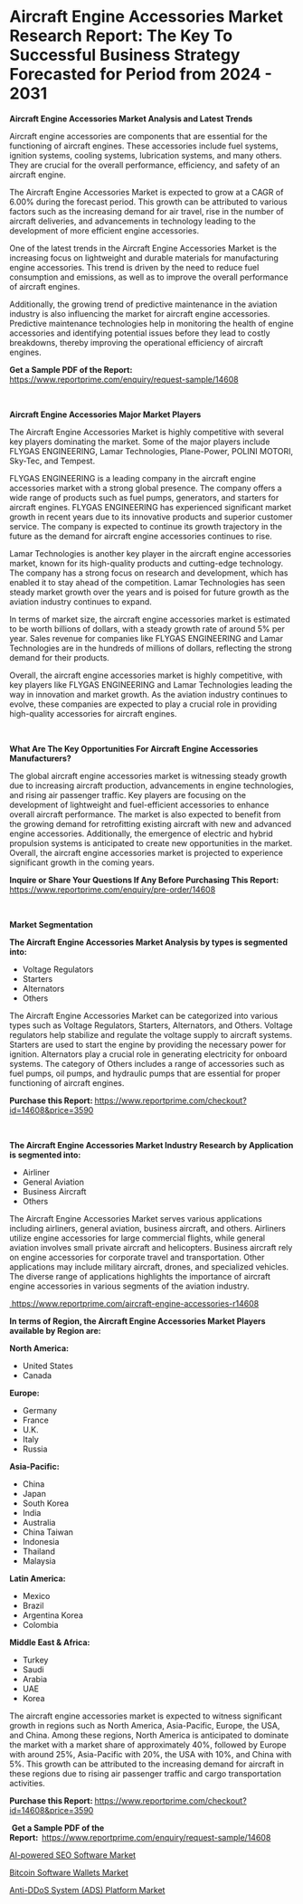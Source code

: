 <p><h1>Aircraft Engine Accessories Market Research Report: The Key To Successful Business Strategy Forecasted for Period from 2024 - 2031</h1></p><p><strong>Aircraft Engine Accessories Market Analysis and Latest Trends</strong></p>
<p><p>Aircraft engine accessories are components that are essential for the functioning of aircraft engines. These accessories include fuel systems, ignition systems, cooling systems, lubrication systems, and many others. They are crucial for the overall performance, efficiency, and safety of an aircraft engine.</p><p>The Aircraft Engine Accessories Market is expected to grow at a CAGR of 6.00% during the forecast period. This growth can be attributed to various factors such as the increasing demand for air travel, rise in the number of aircraft deliveries, and advancements in technology leading to the development of more efficient engine accessories.</p><p>One of the latest trends in the Aircraft Engine Accessories Market is the increasing focus on lightweight and durable materials for manufacturing engine accessories. This trend is driven by the need to reduce fuel consumption and emissions, as well as to improve the overall performance of aircraft engines.</p><p>Additionally, the growing trend of predictive maintenance in the aviation industry is also influencing the market for aircraft engine accessories. Predictive maintenance technologies help in monitoring the health of engine accessories and identifying potential issues before they lead to costly breakdowns, thereby improving the operational efficiency of aircraft engines.</p></p>
<p><strong>Get a Sample PDF of the Report:&nbsp;</strong> <a href="https://www.reportprime.com/enquiry/request-sample/14608">https://www.reportprime.com/enquiry/request-sample/14608</a></p>
<p>&nbsp;</p>
<p><strong>Aircraft Engine Accessories Major Market Players</strong></p>
<p><p>The Aircraft Engine Accessories Market is highly competitive with several key players dominating the market. Some of the major players include FLYGAS ENGINEERING, Lamar Technologies, Plane-Power, POLINI MOTORI, Sky-Tec, and Tempest. </p><p>FLYGAS ENGINEERING is a leading company in the aircraft engine accessories market with a strong global presence. The company offers a wide range of products such as fuel pumps, generators, and starters for aircraft engines. FLYGAS ENGINEERING has experienced significant market growth in recent years due to its innovative products and superior customer service. The company is expected to continue its growth trajectory in the future as the demand for aircraft engine accessories continues to rise.</p><p>Lamar Technologies is another key player in the aircraft engine accessories market, known for its high-quality products and cutting-edge technology. The company has a strong focus on research and development, which has enabled it to stay ahead of the competition. Lamar Technologies has seen steady market growth over the years and is poised for future growth as the aviation industry continues to expand.</p><p>In terms of market size, the aircraft engine accessories market is estimated to be worth billions of dollars, with a steady growth rate of around 5% per year. Sales revenue for companies like FLYGAS ENGINEERING and Lamar Technologies are in the hundreds of millions of dollars, reflecting the strong demand for their products.</p><p>Overall, the aircraft engine accessories market is highly competitive, with key players like FLYGAS ENGINEERING and Lamar Technologies leading the way in innovation and market growth. As the aviation industry continues to evolve, these companies are expected to play a crucial role in providing high-quality accessories for aircraft engines.</p></p>
<p>&nbsp;</p>
<p><strong>What Are The Key Opportunities For Aircraft Engine Accessories Manufacturers?</strong></p>
<p><p>The global aircraft engine accessories market is witnessing steady growth due to increasing aircraft production, advancements in engine technologies, and rising air passenger traffic. Key players are focusing on the development of lightweight and fuel-efficient accessories to enhance overall aircraft performance. The market is also expected to benefit from the growing demand for retrofitting existing aircraft with new and advanced engine accessories. Additionally, the emergence of electric and hybrid propulsion systems is anticipated to create new opportunities in the market. Overall, the aircraft engine accessories market is projected to experience significant growth in the coming years.</p></p>
<p><strong>Inquire or Share Your Questions If Any Before Purchasing This Report:</strong> <a href="https://www.reportprime.com/enquiry/pre-order/14608">https://www.reportprime.com/enquiry/pre-order/14608</a></p>
<p>&nbsp;</p>
<p><strong>Market Segmentation</strong></p>
<p><strong>The Aircraft Engine Accessories Market Analysis by types is segmented into:</strong></p>
<p><ul><li>Voltage Regulators</li><li>Starters</li><li>Alternators</li><li>Others</li></ul></p>
<p><p>The Aircraft Engine Accessories Market can be categorized into various types such as Voltage Regulators, Starters, Alternators, and Others. Voltage regulators help stabilize and regulate the voltage supply to aircraft systems. Starters are used to start the engine by providing the necessary power for ignition. Alternators play a crucial role in generating electricity for onboard systems. The category of Others includes a range of accessories such as fuel pumps, oil pumps, and hydraulic pumps that are essential for proper functioning of aircraft engines.</p></p>
<p><strong>Purchase this Report:&nbsp;</strong><a href="https://www.reportprime.com/checkout?id=14608&price=3590">https://www.reportprime.com/checkout?id=14608&price=3590</a></p>
<p>&nbsp;</p>
<p><strong>The Aircraft Engine Accessories Market Industry Research by Application is segmented into:</strong></p>
<p><ul><li>Airliner</li><li>General Aviation</li><li>Business Aircraft</li><li>Others</li></ul></p>
<p><p>The Aircraft Engine Accessories Market serves various applications including airliners, general aviation, business aircraft, and others. Airliners utilize engine accessories for large commercial flights, while general aviation involves small private aircraft and helicopters. Business aircraft rely on engine accessories for corporate travel and transportation. Other applications may include military aircraft, drones, and specialized vehicles. The diverse range of applications highlights the importance of aircraft engine accessories in various segments of the aviation industry.</p></p>
<p><a href="https://www.reportprime.com/aircraft-engine-accessories-r14608">&nbsp;https://www.reportprime.com/aircraft-engine-accessories-r14608</a></p>
<p><strong>In terms of Region, the Aircraft Engine Accessories Market Players available by Region are:</strong></p>
<p>
    <p> <strong> North America: </strong>
        <ul>
            <li>United States</li>
            <li>Canada</li>
        </ul>
        </p> 
    <p> <strong> Europe: </strong>
        <ul>
            <li>Germany</li>
            <li>France</li>
            <li>U.K.</li>
            <li>Italy</li>
            <li>Russia</li>
        </ul>
        </p> 
    <p> <strong> Asia-Pacific: </strong>
        <ul>
            <li>China</li>
            <li>Japan</li>
            <li>South Korea</li>
            <li>India</li>
            <li>Australia</li>
            <li>China Taiwan</li>
            <li>Indonesia</li>
            <li>Thailand</li>
            <li>Malaysia</li>
        </ul>
        </p> 
    <p> <strong> Latin America: </strong>
        <ul>
            <li>Mexico</li>
            <li>Brazil</li>
            <li>Argentina Korea</li>
            <li>Colombia</li>
        </ul>
        </p> 
    <p> <strong> Middle East & Africa: </strong>
        <ul>
            <li>Turkey</li>
            <li>Saudi</li>
            <li>Arabia</li>
            <li>UAE</li>
            <li>Korea</li>
        </ul>
    </p>
    </p>
<p><p>The aircraft engine accessories market is expected to witness significant growth in regions such as North America, Asia-Pacific, Europe, the USA, and China. Among these regions, North America is anticipated to dominate the market with a market share of approximately 40%, followed by Europe with around 25%, Asia-Pacific with 20%, the USA with 10%, and China with 5%. This growth can be attributed to the increasing demand for aircraft in these regions due to rising air passenger traffic and cargo transportation activities.</p></p>
<p><strong>Purchase this Report: </strong><a href="https://www.reportprime.com/checkout?id=14608&price=3590">https://www.reportprime.com/checkout?id=14608&price=3590</a></p>
<p>&nbsp;<strong>Get a Sample PDF of the Report:&nbsp;&nbsp;</strong><a href="https://www.reportprime.com/enquiry/request-sample/14608">https://www.reportprime.com/enquiry/request-sample/14608</a></p>
<p><strong></strong></p>
<p><p><a href="https://view.publitas.com/reportprime-1/global-ai-powered-seo-software-market-size-and-market-trends-analysis-by-regional-outlook-competitive-strategies-forecasted-for-period-from-2024-to-2031/">AI-powered SEO Software Market</a></p><p><a href="https://view.publitas.com/reportprime-1/bitcoin-software-wallets-market-a-global-and-regional-analysis-focus-on-region-country-level-analysis-and-competitive-landscape-analysis-and-forecast-2024-2031/">Bitcoin Software Wallets Market</a></p><p><a href="https://view.publitas.com/reportprime-1/anti-ddos-system-ads-platform-market-market-segmentation-geographical-regions-and-market-forcast-till-2031/">Anti-DDoS System (ADS) Platform Market</a></p></p>